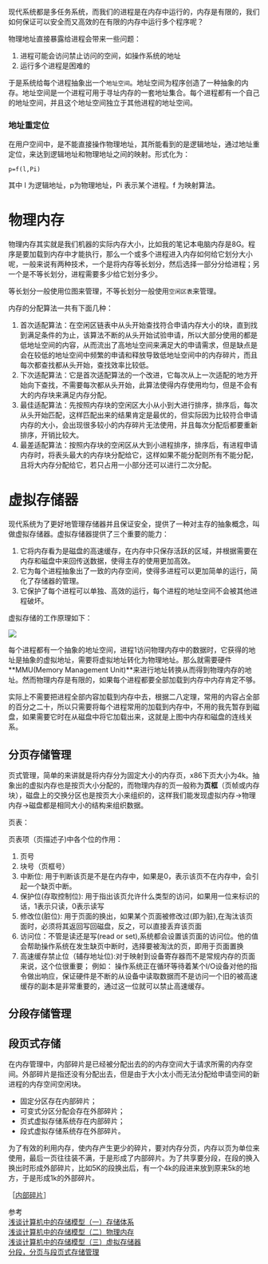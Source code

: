 现代系统都是多任务系统，而我们的进程是在内存中运行的，内存是有限的，我们如何保证可以安全而又高效的在有限的内存中运行多个程序呢？

物理地址直接暴露给进程会带来一些问题： 

1. 进程可能会访问禁止访问的空间，如操作系统的地址 
2. 运行多个进程是困难的

于是系统给每个进程抽象出一个`地址空间`。地址空间为程序创造了一种抽象的内存。地址空间是一个进程可用于寻址内存的一套地址集合。每个进程都有一个自己的地址空间，并且这个地址空间独立于其他进程的地址空间。

### 地址重定位

在用户空间中，是不能直接操作物理地址，其所能看到的是逻辑地址，通过地址重定位，来达到逻辑地址和物理地址之间的映射。形式化为：

    p=f(l,Pi)

其中 l 为逻辑地址，p为物理地址，Pi 表示某个进程。f 为映射算法。

# 物理内存

物理内存其实就是我们机器的实际内存大小，比如我的笔记本电脑内存是8G。程序是要加载到内存中才能执行，那么一个或多个进程进入内存如何给它划分大小呢，一般来说有两种技术，一个是将内存等长划分，然后选择一部分分给进程；另一个是不等长划分，进程需要多少给它划分多少。

等长划分一般使用位图来管理，不等长划分一般使用`空闲区表`来管理。


内存的分配算法一共有下面几种：

1. 首次适配算法：在空闲区链表中从头开始查找符合申请内存大小的块，直到找到满足条件的为止，该算法不断的从头开始试验申请，所以大部分使用的都是低地址空间的内容，从而流出了高地址空间来满足大的申请需求，但是缺点是会在较低的地址空间中频繁的申请和释放导致低地址空间中的内存碎片，而且每次都查找都从头开始，查找效率比较低。
2. 下次适配算法：它是首次适配算法的一个改进，它每次从上一次适配的地方开始向下查找，不需要每次都从头开始，此算法使得内存使用均匀，但是不会有大的内存块来满足内存分配。
3. 最佳适配算法：先按照内存块的空闲区大小从小到大进行排序，排序后，每次从头开始匹配，这样匹配出来的结果肯定是最优的，但实际因为比较符合申请内存的大小，会出现很多较小的内存碎片无法使用，并且每次分配后都要重新排序，开销比较大。
4. 最差适配算法：按照内存块的空闲区从大到小进程排序，排序后，有进程申请内存时，将表头最大的内存块分配给它，这样如果不能分配则所有不能分配，且将大内存分配给它，若只占用一小部分还可以进行二次分配。

# 虚拟存储器

现代系统为了更好地管理存储器并且保证安全，提供了一种对主存的抽象概念，叫做虚拟存储器。虚拟存储器提供了三个重要的能力： 

1. 它将内存看为是磁盘的高速缓存，在内存中只保存活跃的区域，并根据需要在内存和磁盘中来回传送数据，使得主存的使用更加高效。 
2. 它为每个进程抽象出了一致的内存空间，使得多进程可以更加简单的运行，简化了存储器的管理。 
3. 它保护了每个进程可以单独、高效的运行，每个进程的地址空间不会被其他进程破坏。

虚拟存储的工作原理如下：

![][1]

每个进程都有一个抽象的地址空间，进程1访问物理内存中的数据时，它获得的地址是抽象的虚拟地址，需要将虚拟地址转化为物理地址。那么就需要硬件**MMU(Memory Management Unit)**来进行地址转换从而得到物理内存的地址。然而物理内存是有限的，如果每个进程都要全部加载到内存中内存肯定不够。

实际上不需要把进程全部内容加载到内存中去，根据二八定理，常用的内容占全部的百分之二十，所以只需要将每个进程常用的加载到内存中，不用的我先暂存到磁盘，如果需要它时在从磁盘中将它加载出来，这就是上图中内存和磁盘的连线关系。 

## 分页存储管理

页式管理，简单的来讲就是将内存分为固定大小的内存页，x86下页大小为4k。抽象出的虚拟内存也是按页大小分配的，而物理内存的页一般称为**页框**（页帧或内存块），磁盘上的交换分区也是按页大小来组织的，这样我们能发现虚拟内存->物理内存->磁盘都是相同大小的结构来组织数据。

页表：

页表项（页描述子)中各个位的作用：

1. 页号
2. 块号（页框号）
3. 中断位: 用于判断该页是不是在内存中，如果是0，表示该页不在内存中，会引起一个缺页中断。
4. 保护位(存取控制位): 用于指出该页允许什么类型的访问，如果用一位来标识的话，1表示只读，0表示读写
5. 修改位(脏位): 用于页面的换出，如果某个页面被修改过(即为脏),在淘汰该页面时，必须将其返回写回磁盘，反之，可以直接丢弃该页面
6. 访问位：不管是读还是写(read or set),系统都会设置该页面的访问位。他的值会帮助操作系统在发生缺页中断时，选择要被淘汰的页，即用于页面置换
7. 高速缓存禁止位（辅存地址位):对于映射到设备寄存器而不是常规内存的页面来说，这个位很重要； 例如： 操作系统正在循环等待着某个I/O设备对他的指令做出响应，保证硬件是不断的从设备中读取数据而不是访问一个旧的被高速缓存的副本是非常重要的，通过这一位就可以禁止高速缓存。


## 分段存储管理


## 段页式存储


在内存管理中，内部碎片是已经被分配出去的的内存空间大于请求所需的内存空间。外部碎片是指还没有分配出去，但是由于大小太小而无法分配给申请空间的新进程的内存空间空闲块。 

* 固定分区存在内部碎片；
* 可变式分区分配会存在外部碎片；
* 页式虚拟存储系统存在内部碎片；
* 段式虚拟存储系统存在外部碎片。

为了有效的利用内存，使内存产生更少的碎片，要对内存分页，内存以页为单位来使用，最后一页往往装不满，于是形成了内部碎片。为了共享要分段，在段的换入换出时形成外部碎片，比如5K的段换出后，有一个4k的段进来放到原来5k的地方，于是形成1k的外部碎片。


［[内部碎片](http://www.nowcoder.com/questionTerminal/ed959bf59bb04d8da2bdba851c36bb1b)］  



参考  
[浅谈计算机中的存储模型（一）存储体系](http://blog.csdn.net/wwh578867817/article/details/48985335)  
[浅谈计算机中的存储模型（二）物理内存](http://blog.csdn.net/wwh578867817/article/details/48986097)  
[浅谈计算机中的存储模型（三）虚拟存储器](http://blog.csdn.net/wwh578867817/article/details/48998213)  
[分段，分页与段页式存储管理](http://blog.csdn.net/zephyr_be_brave/article/details/8944967)


[1]: http://7xrlu9.com1.z0.glb.clouddn.com/Linux_OS_MemoryManage_1.png



